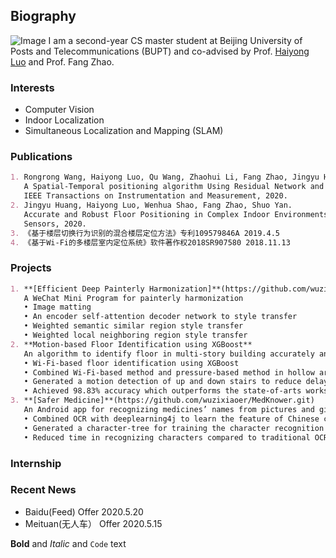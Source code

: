 ## Biography
![Image](http://ww4.sinaimg.cn/large/006tNc79ly1g5x6de3a4aj30hg0m8qog.jpg)
I am a second-year CS master student at Beijing University of Posts and Telecommunications (BUPT) and co-advised by Prof. [Haiyong Luo](http://people.ucas.ac.cn/~luohaiyong) and Prof. Fang Zhao.


### Interests

- Computer Vision
- Indoor Localization
- Simultaneous Localization and Mapping (SLAM)


### Publications
```markdown
1. Rongrong Wang, Haiyong Luo, Qu Wang, Zhaohui Li, Fang Zhao, Jingyu Huang. 
   A Spatial-Temporal positioning algorithm Using Residual Network and LSTM. 
   IEEE Transactions on Instrumentation and Measurement, 2020.
2. Jingyu Huang, Haiyong Luo, Wenhua Shao, Fang Zhao, Shuo Yan. 
   Accurate and Robust Floor Positioning in Complex Indoor Environments. 
   Sensors, 2020.
3. 《基于楼层切换行为识别的混合楼层定位方法》专利109579846A 2019.4.5
4. 《基于Wi-Fi的多楼层室内定位系统》软件著作权2018SR907580 2018.11.13
```


### Projects
```markdown
1. **[Efficient Deep Painterly Harmonization]**(https://github.com/wuzixiaoer/MuseBrush.git)          2019                    
   A WeChat Mini Program for painterly harmonization                                                               
   • Image matting
   • An encoder self-attention decoder network to style transfer
   • Weighted semantic similar region style transfer
   • Weighted local neighboring region style transfer
2. **Motion-based Floor Identification using XGBoost**                                                2018
   An algorithm to identify floor in multi-story building accurately and quickly            
   • Wi-Fi-based floor identification using XGBoost
   • Combined Wi-Fi-based method and pressure-based method in hollow areas
   • Generated a motion detection of up and down stairs to reduce delay of identification
   • Achieved 98.83% accuracy which outperforms the state-of-arts works.
3. **[Safer Medicine]**(https://github.com/wuzixiaoer/MedKnower.git)                                  2016                                                     
   An Android app for recognizing medicines’ names from pictures and giving safety reminders
   • Combined OCR with deeplearning4j to learn the feature of Chinese characters
   • Generated a character-tree for training the character recognition model
   • Reduced time in recognizing characters compared to traditional OCR
 ```
 
### Internship


### Recent News
- Baidu(Feed) Offer 2020.5.20
- Meituan(无人车） Offer 2020.5.15



**Bold** and _Italic_ and `Code` text






